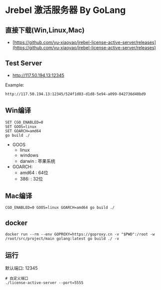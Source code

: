 # Jrebel 激活服务器 By GoLang


## 直接下载(Win,Linux,Mac)

- [https://github.com/yu-xiaoyao/jrebel-license-active-server/releases](https://github.com/yu-xiaoyao/jrebel-license-active-server/releases)


## Test Server
- http://117.50.194.13:12345

Example:
```shell
http://117.50.194.13:12345/524f1d03-d1d8-5e94-a099-042736d40bd9
```

## Win编译
```shell
SET CGO_ENABLED=0
SET GOOS=linux
SET GOARCH=amd64
go build ./
```
- GOOS
    - linux
    - windows
    - darwin : 苹果系统
- GOARCH:
    - amd64 : 64位
    - 386:  : 32位
## Mac编译
```shell
CGO_ENABLED=0 GOOS=linux GOARCH=amd64 go build ./
```

## docker
```shell
docker run --rm --env GOPROXY=https://goproxy.cn -v "$PWD":/root -w /root/src/project/main golang:latest go build ./ -v 
```

## 运行
默认端口: 12345
```shell
# 自定义端口
./license-active-server --port=5555
```